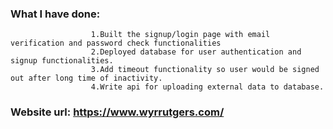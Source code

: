 ### What I have done:

```
                  1.Built the signup/login page with email verification and password check functionalities
                  2.Deployed database for user authentication and signup functionalities.
                  3.Add timeout functionality so user would be signed out after long time of inactivity.
                  4.Write api for uploading external data to database.
```

### Website url:	https://www.wyrrutgers.com/
